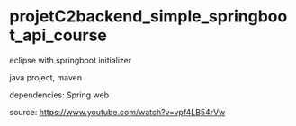 # projetC2backend_simple_springboot_api_course

eclipse with springboot initializer

java project, maven

dependencies: Spring web

source: https://www.youtube.com/watch?v=vpf4LB54rVw

